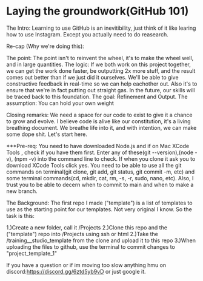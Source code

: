 # Laying the groundwork(GitHub 101)



The Intro:  Learning to use GitHub is an inevitibility, just think of it like learing how to use Instagram. Except you actually need to do reasearch. 

Re-cap (Why we're doing this):
  
  The point: The point isn't to reinvent the wheel, it's to make the wheel well, and in large quantities. 
  The logic: If we both work on this project together, we can get the work done faster, be outputting 2x more stuff, and the result comes out better than if we just              did it ourselves. We'll be able to give constructive feedback in real-time so we can help eachother out. Also it's to ensure that we're in fact putting              out straight gas. In the future, our skills will be traced back to this foundation. 
  The goal: Refinement and Output.
  The assumption: You can hold your own weight

Closing remarks: We need a space for our code to exist to give it a chance to grow and evolve. I believe code is alive like our constitution, it's a living breathing document. We breathe life into it, and with intention, we can make some dope shit. Let's start here.


***Pre-req: You need to have downloaded Node.js and if on Mac XCode Tools , check if you have them first. Enter any of these(git --version),(node -v), (npm -v) into the command line to check. If when you clone it ask you to download XCode Tools click yes. You need to be able to use all the git commands on terminal(git clone, git add, git status, git commit -m, etc) and some terminal commands(cd, mkdir, cat, rm, -s, -r, sudo, nano, etc). Also, I trust you to be able to decern when to commit to main and when to make a new branch.


The Background: The first repo I made ("template") is a list of templates to use as the starting point for our templates. Not very original I know.
So the task is this:

  1.)Create a new folder, call it /Projects 
  2.)Clone this repo and the ("template") repo into /Projects using ssh or html
  2.)Take the /training__studio_template from the clone and upload it to this repo
  3.)When uploading the files to github, use the terminal to commit changes to "project_template_1" 
  
  

If you have a question or if im moving too slow anything hmu on discord:https://discord.gg/6ztd5yb9vD or just google it.
